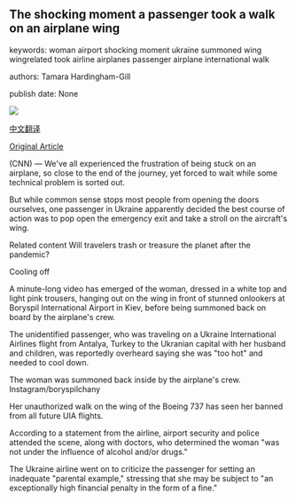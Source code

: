 ## The shocking moment a passenger took a walk on an airplane wing

keywords: woman airport shocking moment ukraine summoned wing wingrelated took airline airplanes passenger airplane international walk

authors: Tamara Hardingham-Gill

publish date: None

![](https://cdn.cnn.com/cnnnext/dam/assets/200904092852-wingwalk2-1-super-tease.jpg)

[中文翻译](The%20shocking%20moment%20a%20passenger%20took%20a%20walk%20on%20an%20airplane%20wing_zh.md)

[Original Article](https://edition.cnn.com/travel/article/passenger-takes-walk-on-airplane-wing/index.html)

(CNN) — We've all experienced the frustration of being stuck on an airplane, so close to the end of the journey, yet forced to wait while some technical problem is sorted out.

But while common sense stops most people from opening the doors ourselves, one passenger in Ukraine apparently decided the best course of action was to pop open the emergency exit and take a stroll on the aircraft's wing.

Related content Will travelers trash or treasure the planet after the pandemic?

Cooling off

A minute-long video has emerged of the woman, dressed in a white top and light pink trousers, hanging out on the wing in front of stunned onlookers at Boryspil International Airport in Kiev, before being summoned back on board by the airplane's crew.

The unidentified passenger, who was traveling on a Ukraine International Airlines flight from Antalya, Turkey to the Ukranian capital with her husband and children, was reportedly overheard saying she was "too hot" and needed to cool down.

The woman was summoned back inside by the airplane's crew. Instagram/boryspilchany

Her unauthorized walk on the wing of the Boeing 737 has seen her banned from all future UIA flights.

According to a statement from the airline, airport security and police attended the scene, along with doctors, who determined the woman "was not under the influence of alcohol and/or drugs."

The Ukraine airline went on to criticize the passenger for setting an inadequate "parental example," stressing that she may be subject to "an exceptionally high financial penalty in the form of a fine."